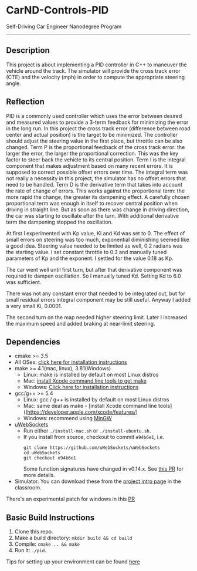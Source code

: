 # CarND-Controls-PID
Self-Driving Car Engineer Nanodegree Program

---

## Description

This project is about implementing a PID controller in C++ to maneuver the vehicle around the track. The simulator will provide the cross track error (CTE) and the velocity (mph) in order to compute the appropriate steering angle.

## Reflection

PID is a commonly used controller which uses the error between desired and measured values to provide a 3-term feedback for minimizing the error in the long run. In this project the cross track error (difference between road center and actual position) is the target to be minimized. The controller should adjust the steering value in the first place, but throttle can be also changed. Term P is the proportional feedback of the cross track error: the larger the error, the larger the proportional correction. This was the key factor to steer back the vehicle to its central position. Term I is the integral component that makes adjustment based on many recent errors. It is supposed to correct possible offset errors over time. The integral term was not really a necessity in this project, the simulator has no offset errors that need to be handled. Term D is the derivative term that takes into account the rate of change of errors. This works against the proportional term: the more rapid the change, the greater its dampening effect. A carefully chosen proportional term was enough in itself to recover central position when driving in straight line. But as soon as there was change in driving direction, the car was starting to oscillate after the turn. With additional derivative term the dampening stopped the oscillation.

At first I experimented with Kp value, Ki and Kd was set to 0. The effect of small errors on steering was too much, exponential diminishing seemed like a good idea. Steering value needed to be limited as well, 0.2 radians was the starting value. I set constant throttle to 0.3 and manually tuned parameters of Kp and the exponent. I settled for the value 0.18 as Kp.

The car went well until first turn, but after that derivative component was required to dampen oscillation. So I manually tuned Kd. Setting Kd to 6.0 was sufficient.

There was not any constant error that needed to be integrated out, but for small residual errors integral component may be still useful. Anyway I added a very small Ki, 0.0001.

The second turn on the map needed higher steering limit. Later I increased the maximum speed and added braking at near-limit steering.

## Dependencies

* cmake >= 3.5
 * All OSes: [click here for installation instructions](https://cmake.org/install/)
* make >= 4.1(mac, linux), 3.81(Windows)
  * Linux: make is installed by default on most Linux distros
  * Mac: [install Xcode command line tools to get make](https://developer.apple.com/xcode/features/)
  * Windows: [Click here for installation instructions](http://gnuwin32.sourceforge.net/packages/make.htm)
* gcc/g++ >= 5.4
  * Linux: gcc / g++ is installed by default on most Linux distros
  * Mac: same deal as make - [install Xcode command line tools]((https://developer.apple.com/xcode/features/)
  * Windows: recommend using [MinGW](http://www.mingw.org/)
* [uWebSockets](https://github.com/uWebSockets/uWebSockets)
  * Run either `./install-mac.sh` or `./install-ubuntu.sh`.
  * If you install from source, checkout to commit `e94b6e1`, i.e.
    ```
    git clone https://github.com/uWebSockets/uWebSockets
    cd uWebSockets
    git checkout e94b6e1
    ```
    Some function signatures have changed in v0.14.x. See [this PR](https://github.com/udacity/CarND-MPC-Project/pull/3) for more details.
* Simulator. You can download these from the [project intro page](https://github.com/udacity/self-driving-car-sim/releases) in the classroom.

There's an experimental patch for windows in this [PR](https://github.com/udacity/CarND-PID-Control-Project/pull/3)

## Basic Build Instructions

1. Clone this repo.
2. Make a build directory: `mkdir build && cd build`
3. Compile: `cmake .. && make`
4. Run it: `./pid`.

Tips for setting up your environment can be found [here](https://classroom.udacity.com/nanodegrees/nd013/parts/40f38239-66b6-46ec-ae68-03afd8a601c8/modules/0949fca6-b379-42af-a919-ee50aa304e6a/lessons/f758c44c-5e40-4e01-93b5-1a82aa4e044f/concepts/23d376c7-0195-4276-bdf0-e02f1f3c665d)

